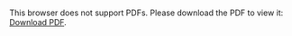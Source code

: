 <object data="christ-in-song/CIS1908pdfs/369.pdf" type="application/pdf" width="100%" height="1024px">
    <embed src="christ-in-song/CIS1908pdfs/369.pdf">
        <p>This browser does not support PDFs. Please download the PDF to view it: <a href="christ-in-song/CIS1908pdfs/369.pdf">Download PDF</a>.</p>
    </embed>
</object>
